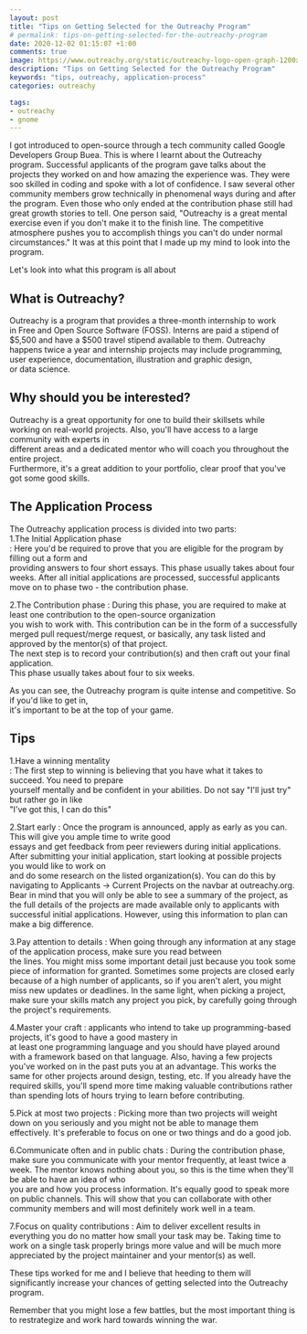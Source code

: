 ```yaml
---
layout: post
title: "Tips on Getting Selected for the Outreachy Program"
# permalink: tips-on-getting-selected-for-the-outreachy-program
date: 2020-12-02 01:15:07 +1:00
comments: true
image: https://www.outreachy.org/static/outreachy-logo-open-graph-1200x1200.bda3dc7997df.png
description: "Tips on Getting Selected for the Outreachy Program"
keywords: "tips, outreachy, application-process"
categories: outreachy

tags:
- outreachy
- gnome
---
```


I got introduced to open-source through a tech community called Google Developers Group Buea. This is where I learnt about the Outreachy program. Successful applicants of the program gave talks about the projects they worked on and how amazing the experience was. They were soo skilled in coding and spoke with a lot of confidence. I saw several other community members grow technically in phenomenal ways during and after the program. Even those who only ended at the contribution phase still had great growth stories to tell. One person said, "Outreachy is a great mental exercise even if you don't make it to the finish line. The competitive atmosphere pushes you to accomplish things you can't do under normal circumstances." It was at this point that I made up my mind to look into the program.  


Let's look into what this program is all about  

## What is Outreachy?
Outreachy is a program that provides a three-month internship to work  
in Free and Open Source Software (FOSS). Interns are paid a stipend of  
$5,500 and have a $500 travel stipend available to them. Outreachy  
happens twice a year and internship projects may include programming,  
user experience, documentation, illustration and graphic design,  
or data science.

## Why should you be interested?
Outreachy is a great opportunity for one to build their skillsets while   
 working on real-world projects. Also, you'll have access to a large community with experts in  
 different areas and a dedicated mentor who will coach you throughout the entire project.  
Furthermore, it's a great addition to your portfolio, clear proof that you've got some good skills.  

## The Application Process
The Outreachy application process is divided into two parts:   
1.The Initial Application phase  
: Here you'd be required to prove that you are eligible for the program by filling out a form and  
 providing answers to four short essays. This phase usually takes about four weeks. After all initial  applications are processed, successful applicants move on to phase two - the contribution phase.  

2.The Contribution phase
: During this phase, you are required to make at least one contribution to the open-source organization  
you wish to work with. This contribution can be in the form of a successfully merged pull request/merge  request, or basically, any task listed and approved by the mentor(s) of that project.  
The next step is to record your contribution(s) and then craft out your final application.  
 This phase usually takes about four to six weeks.

As you can see, the Outreachy program is quite intense and competitive. So if you'd like to get in,  
 it's important to be at the top of your game.


## Tips
1.Have a winning mentality  
: The first step to winning is believing that you have what it takes to succeed. You need to prepare  
 yourself mentally and be confident in your abilities. Do not say "I'll just try" but rather go in like  
  "I've got this, I can do this"

2.Start early
: Once the program is announced, apply as early as you can. This will give you ample time to write good  
 essays and get feedback from peer reviewers during initial applications.
After submitting your initial application, start looking at possible projects you would like to work on  
 and do some research on the listed organization(s). You can do this by navigating to Applicants -> Current  Projects on the navbar at outreachy.org. Bear in mind that you will only be able to see a summary of the  project, as the full details of the projects are made available only to applicants with successful initial  applications. However, using this information to plan can make a big difference.

3.Pay attention to details
: When going through any information at any stage of the application process, make sure you read between   
the lines. You might miss some important detail just because you took some piece of information for granted.   Sometimes some projects are closed early because of a high number of applicants, so if you aren't alert, you  might miss new updates or deadlines.
In the same light, when picking a project, make sure your skills match any project you pick, by carefully  going through the project's requirements.  

4.Master your craft
: applicants who intend to take up programming-based projects, it's good to have a good mastery in  
at least one programming language and you should have played around with a framework based on that language.  Also, having a few projects you've worked on in the past puts you at an advantage. This works the same for  other projects around design, testing, etc. If you already have the required skills, you'll spend more time  making valuable contributions rather than spending lots of hours trying to learn before contributing.  

5.Pick at most two projects
: Picking more than two projects will weight down on you seriously and you might not be able to manage them  effectively. It's preferable to focus on one or two things and do a good job.  

6.Communicate often and in public chats
: During the contribution phase, make sure you communicate with your mentor frequently, at least twice a week.  The mentor knows nothing about you, so this is the time when they'll be able to have an idea of who  
 you are and how you process information. It's equally good to speak more on public channels. This will show    that you can collaborate with other community members and will most definitely work well in a team.

7.Focus on quality contributions
: Aim to deliver excellent results in everything you do no matter how small your task may be. Taking time to work on a single task properly brings more value and will be much more appreciated by the project maintainer and your mentor(s) as well.

These tips worked for me and I believe that heeding to them will significantly increase your chances of getting selected into the Outreachy program.

Remember that you might lose a few battles, but the most important thing is to restrategize and work hard towards winning the war.